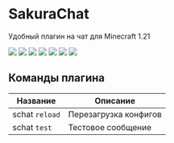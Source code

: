 # SakuraChat
Удобный плагин на чат для Minecraft 1.21

[![](https://discord.com/api/guilds/1194350591166652498/widget.png)](https://discord.gg/f3M5aZufpc "Discord")
[![](https://img.shields.io/modrinth/dt/SakuraChat?color=00AF5C&label=Downloads&logo=modrinth)](https://modrinth.com/plugin/sakurachat "Modrinth Downloads")
[![](https://img.shields.io/modrinth/followers/SakuraChat?style=flat&color=00AF5C&label=Followers&logo=modrinth)](https://modrinth.com/plugin/sakurachat "Modrinth Followers")
[![](https://img.shields.io/github/v/release/yushi4ka/SakuraChat?display_name=release&label=Relese&color=magenta)](https://github.com/yushi4ka/SakuraChat/releases/latest "Latest release")
[![](https://img.shields.io/github/sponsors/yushi4ka?label=Sponsors&color=magenta)](https://github.com/yushi4ka/SakuraChat)
[![](https://img.shields.io/github/watchers/yushi4ka/SakuraChat?style=flat&label=Watchears&color=magenta)](https://github.com/yushi4ka/SakuraChat "GitHub Watchers")
[![](https://img.shields.io/github/stars/yushi4ka/SakuraChat?style=flat&label=Stars&color=magenta)](https://github.com/yushi4ka/SakuraChat/stargazers "GitHub Stars")
## Команды плагина
| Название | Описание                                                        |
|----------|-----------------------------------------------------------------|
| schat `reload`	   | Перезагрузка конфигов               |
| schat `test`      | Тестовое сообщение                                        |
